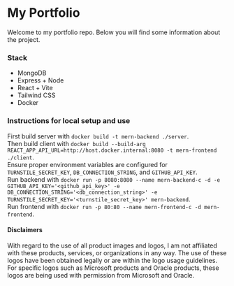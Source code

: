 # My Portfolio

Welcome to my portfolio repo. Below you will find some information about the project.

### Stack

-   MongoDB
-   Express + Node
-   React + Vite
-   Tailwind CSS
-   Docker

### Instructions for local setup and use

First build server with `docker build -t mern-backend ./server`.  
Then build client with `docker build --build-arg REACT_APP_API_URL=http://host.docker.internal:8080 -t mern-frontend ./client`.  
Ensure proper environment variables are configured for `TURNSTILE_SECRET_KEY`, `DB_CONNECTION_STRING`, and `GITHUB_API_KEY`.  
Run backend with `docker run -p 8080:8080 --name mern-backend-c -d -e GITHUB_API_KEY='<github_api_key>' -e DB_CONNECTION_STRING='<db_connection_string>' -e TURNSTILE_SECRET_KEY='<turnstile_secret_key>' mern-backend`.  
Run frontend with `docker run -p 80:80 --name mern-frontend-c -d mern-frontend`.

#### Disclaimers

With regard to the use of all product images and logos, I am not affiliated with these products, services, or organizations in any way. The use of these logos have been obtained legally or are within the logo usage guidelines.  
For specific logos such as Microsoft products and Oracle products, these logos are being used with permission from Microsoft and Oracle.
